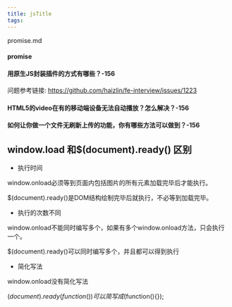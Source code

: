 ```yaml
---
title: jsTitle
tags:
---
```

promise.md
#### promise













#### 用原生JS封装插件的方式有哪些？-156

问题参考链接: https://github.com/haizlin/fe-interview/issues/1223

#### HTML5的video在有的移动端设备无法自动播放？怎么解决？-156

#### 如何让你做一个文件无刷新上传的功能，你有哪些方法可以做到？-156


## window.load 和$(document).ready() 区别

* 执行时间

window.onload必须等到页面内包括图片的所有元素加载完毕后才能执行。 

$(document).ready()是DOM结构绘制完毕后就执行，不必等到加载完毕。

* 执行的次数不同

window.onload不能同时编写多个，如果有多个window.onload方法，只会执行一个。

$(document).ready()可以同时编写多个，并且都可以得到执行 

* 简化写法 

window.onload没有简化写法 

$(document).ready(function(){})可以简写成$(function(){});
